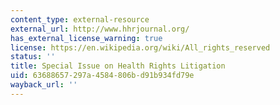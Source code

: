 ```yaml
---
content_type: external-resource
external_url: http://www.hhrjournal.org/
has_external_license_warning: true
license: https://en.wikipedia.org/wiki/All_rights_reserved
status: ''
title: Special Issue on Health Rights Litigation
uid: 63688657-297a-4584-806b-d91b934fd79e
wayback_url: ''
---
```

